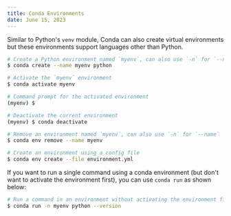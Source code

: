 ```yaml
---
title: Conda Environments
date: June 15, 2023
---
```


Similar to Python's `venv` module, Conda can also create virtual environments but these environments support languages other than Python.

```bash
# Create a Python environment named `myenv`, can also use `-n` for `--name`
$ conda create --name myenv python

# Activate the `myenv` environment
$ conda activate myenv

# Command prompt for the activated environment
(myenv) $

# Deactivate the current environment
(myenv) $ conda deactivate

# Remove an environment named `myenv`, can also use `-n` for `--name`
$ conda env remove --name myenv

# Create an environment using a config file
$ conda env create --file environment.yml
```

If you want to run a single command using a conda environment (but don't want to activate the environment first), you can use `conda run` as shown below:

```bash
# Run a command in an environment without activating the environment first
$ conda run -n myenv python --version
```
